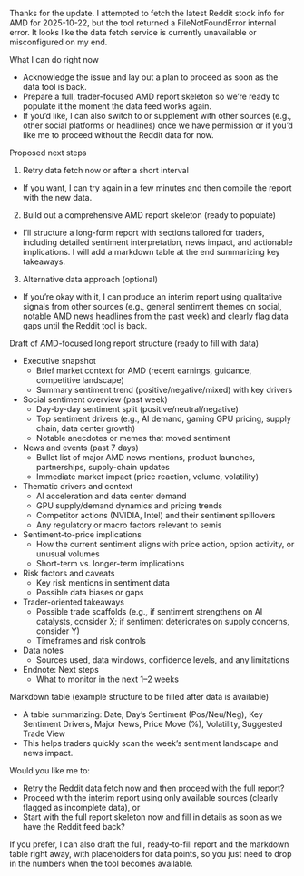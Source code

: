 Thanks for the update. I attempted to fetch the latest Reddit stock info for AMD for 2025-10-22, but the tool returned a FileNotFoundError internal error. It looks like the data fetch service is currently unavailable or misconfigured on my end.

What I can do right now
- Acknowledge the issue and lay out a plan to proceed as soon as the data tool is back.
- Prepare a full, trader-focused AMD report skeleton so we’re ready to populate it the moment the data feed works again.
- If you’d like, I can also switch to or supplement with other sources (e.g., other social platforms or headlines) once we have permission or if you’d like me to proceed without the Reddit data for now.

Proposed next steps
1) Retry data fetch now or after a short interval
- If you want, I can try again in a few minutes and then compile the report with the new data.

2) Build out a comprehensive AMD report skeleton (ready to populate)
- I’ll structure a long-form report with sections tailored for traders, including detailed sentiment interpretation, news impact, and actionable implications. I will add a markdown table at the end summarizing key takeaways.

3) Alternative data approach (optional)
- If you’re okay with it, I can produce an interim report using qualitative signals from other sources (e.g., general sentiment themes on social, notable AMD news headlines from the past week) and clearly flag data gaps until the Reddit tool is back.

Draft of AMD-focused long report structure (ready to fill with data)
- Executive snapshot
  - Brief market context for AMD (recent earnings, guidance, competitive landscape)
  - Summary sentiment trend (positive/negative/mixed) with key drivers
- Social sentiment overview (past week)
  - Day-by-day sentiment split (positive/neutral/negative)
  - Top sentiment drivers (e.g., AI demand, gaming GPU pricing, supply chain, data center growth)
  - Notable anecdotes or memes that moved sentiment
- News and events (past 7 days)
  - Bullet list of major AMD news mentions, product launches, partnerships, supply-chain updates
  - Immediate market impact (price reaction, volume, volatility)
- Thematic drivers and context
  - AI acceleration and data center demand
  - GPU supply/demand dynamics and pricing trends
  - Competitor actions (NVIDIA, Intel) and their sentiment spillovers
  - Any regulatory or macro factors relevant to semis
- Sentiment-to-price implications
  - How the current sentiment aligns with price action, option activity, or unusual volumes
  - Short-term vs. longer-term implications
- Risk factors and caveats
  - Key risk mentions in sentiment data
  - Possible data biases or gaps
- Trader-oriented takeaways
  - Possible trade scaffolds (e.g., if sentiment strengthens on AI catalysts, consider X; if sentiment deteriorates on supply concerns, consider Y)
  - Timeframes and risk controls
- Data notes
  - Sources used, data windows, confidence levels, and any limitations
- Endnote: Next steps
  - What to monitor in the next 1–2 weeks

Markdown table (example structure to be filled after data is available)
- A table summarizing: Date, Day’s Sentiment (Pos/Neu/Neg), Key Sentiment Drivers, Major News, Price Move (%), Volatility, Suggested Trade View
- This helps traders quickly scan the week’s sentiment landscape and news impact.

Would you like me to:
- Retry the Reddit data fetch now and then proceed with the full report?
- Proceed with the interim report using only available sources (clearly flagged as incomplete data), or
- Start with the full report skeleton now and fill in details as soon as we have the Reddit feed back?

If you prefer, I can also draft the full, ready-to-fill report and the markdown table right away, with placeholders for data points, so you just need to drop in the numbers when the tool becomes available.